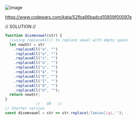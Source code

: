 ![image](https://github.com/user-attachments/assets/c28acb4f-d1f0-4872-8469-c851922c797c)

https://www.codewars.com/kata/52fba66badcd10859f00097e 

// SOLUTION //
```javascript
function disemvowel(str) {
  //using replaceAll() to replace vowel with empty space
  let newStr = str
    .replaceAll("a", "")
    .replaceAll("e", "")
    .replaceAll("i", "")
    .replaceAll("o", "")
    .replaceAll("u", "")
    .replaceAll("A", "")
    .replaceAll("E", "")
    .replaceAll("I", "")
    .replaceAll("O", "")
    .replaceAll("U", "");
  return newStr;
}
              //   OR   //
// Shorter version 
const disemvowel = str => str.replace(/[aeiou]/gi,'');
```
